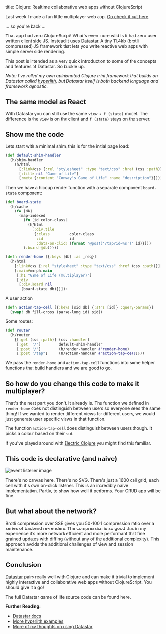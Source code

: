 title: Clojure: Realtime collaborative web apps without ClojureScript

Last week I made a fun little multiplayer web app. [Go check it out here](https://example.andersmurphy.com).

... so you're back ...

That app had zero ClojureScript! What's even more wild is it had zero user written client side JS. Instead it uses [Datastar](https://data-star.dev). A tiny 11.4kb (brotli compressed) JS framework that lets you write reactive web apps with simple server side rendering.

This post is intended as a very quick introduction to some of the concepts and features of Datastar. So buckle up.

*Note:  I've rolled my own opinionated Clojure mini framework that builds on Datastar called [hyperlith](https://github.com/andersmurphy/hyperlith), but Datastar itself is both backend language and framework agnostic.*

## The same model as React

With Datastar you can still use the same `view = f (state)` model. The difference is  the `view` is on the client and `f (state)` stays on the server.

## Show me the code

Lets start with a minimal shim, this is for the initial page load:

```clojure
(def default-shim-handler
  (h/shim-handler
    (h/html
      [:link#css {:rel "stylesheet" :type "text/css" :href (css :path)}]
      [:title nil "Game of Life"]
      [:meta {:content "Conway's Game of Life" :name "description"}])))
```

Then we have a hiccup render function with a separate component `board-state` component:

```clojure
(def board-state
  (h/cache
    (fn [db]
      (map-indexed
        (fn [id color-class]
          (h/html
            [:div.tile
             {:class         color-class
              :id            id
              :data-on-click (format "@post('/tap?id=%s')" id)}]))
        (:board @db)))))
        
(defn render-home [{:keys [db] :as _req}]
  (h/html
    [:link#css {:rel "stylesheet" :type "text/css" :href (css :path)}]
    [:main#morph.main
     [:h1 "Game of Life (multiplayer)"]
     [:div
      [:div.board nil
       (board-state db)]]]))
```

A user action:

```clojure
(defn action-tap-cell [{:keys [sid db] {:strs [id]} :query-params}]
  (swap! db fill-cross (parse-long id) sid))
```

Some routes:

```clojure
(def router
  (h/router
    {[:get (css :path)] (css :handler)
     [:get  "/"]        default-shim-handler
     [:post "/"]        (h/render-handler #'render-home)
     [:post "/tap"]     (h/action-handler #'action-tap-cell)}))
```

We pass the `render-home` and `action-tap-cell` functions into some helper functions that build handlers and we are good to go.

## So how do you change this code to make it multiplayer?

That's the neat part you don't. It already is. The function we defined in `render-home` does not distinguish between users so everyone sees the same thing! If we wanted to render different views for different users, we would just generate user specific views in that function.

The function `action-tap-cell` does distinguish between users though. It picks a colour based on their `sid`.

If you've played around with [Electric Clojure](https://github.com/hyperfiddle/electric) you might find this familiar.

## This code is declarative (and naive)

![event listener image](/assets/naive.png)

There's no canvas here. There's no SVG. There's just a 1600 cell grid, each cell with it's own on-click listener. This is an incredibly naive implementation. Partly, to show how well it performs. Your CRUD app will be fine.

## But what about the network?

Brotli compression over SSE gives you 50-100:1 compression ratio over a series of backend re-renders. The compression is so good that in my experience it's more network efficient and more performant that fine grained updates with diffing (without any of the additional complexity). This approach avoids the additional challenges of view and session maintenance.

## Conclusion

[Datastar](https://data-star.dev) pairs really well with Clojure and can make it trivial to implement highly interactive and collaborative web apps without ClojureScript. You should give it a go!

The full Datastar game of life source code can [be found here](https://github.com/andersmurphy/hyperlith/blob/master/examples/game_of_life/src/app/main.clj).

**Further Reading:**

- [Datastar docs](https://data-star.dev/guide/getting_started)
- [More hyperlith examples](https://github.com/andersmurphy/hyperlith/tree/master/examples)
- [More of my thoughts on using Datastar](https://github.com/andersmurphy/hyperlith?tab=readme-ov-file#rational-more-like-a-collection-of-opinions)
